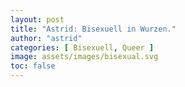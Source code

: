```yaml
---
layout: post
title: "Astrid: Bisexuell in Wurzen."
author: "astrid"
categories: [ Bisexuell, Queer ]
image: assets/images/bisexual.svg
toc: false
---
```


